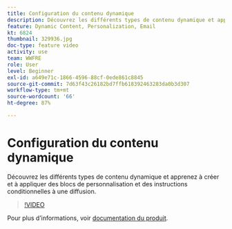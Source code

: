 ```yaml
---
title: Configuration du contenu dynamique
description: Découvrez les différents types de contenu dynamique et apprenez à créer et à appliquer des blocs de personnalisation et des instructions conditionnelles à une diffusion.
feature: Dynamic Content, Personalization, Email
kt: 6824
thumbnail: 329936.jpg
doc-type: feature video
activity: use
team: WWFRE
role: User
level: Beginner
exl-id: a649e71c-1866-4596-88cf-0ede861c8845
source-git-commit: 7d63f43c26182bd7ffb618392463283da0b3d307
workflow-type: tm+mt
source-wordcount: '66'
ht-degree: 87%

---
```


# Configuration du contenu dynamique

Découvrez les différents types de contenu dynamique et apprenez à créer et à appliquer des blocs de personnalisation et des instructions conditionnelles à une diffusion.

>[!VIDEO](https://video.tv.adobe.com/v/329936?quality=12)

Pour plus d’informations, voir [documentation du produit](https://experienceleague.adobe.com/docs/campaign-classic/using/sending-messages/personalizing-deliveries/conditional-content.html?lang=fr).
